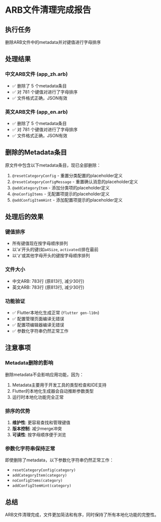 # ARB文件清理完成报告

## 执行任务
删除ARB文件中的metadata并对键值进行字母排序

## 处理结果

### 中文ARB文件 (app_zh.arb)
- ✅ 删除了 5 个metadata条目
- ✅ 对 781 个键值对进行了字母排序
- ✅ 文件格式正确，JSON有效

### 英文ARB文件 (app_en.arb)  
- ✅ 删除了 5 个metadata条目
- ✅ 对 781 个键值对进行了字母排序
- ✅ 文件格式正确，JSON有效

## 删除的Metadata条目
原文件中包含以下metadata条目，现已全部删除：
1. `@resetCategoryConfig` - 重置分类配置的placeholder定义
2. `@resetCategoryConfigMessage` - 重置确认消息的placeholder定义
3. `@addCategoryItem` - 添加分类项的placeholder定义
4. `@noConfigItems` - 无配置项提示的placeholder定义
5. `@addConfigItemHint` - 添加配置项提示的placeholder定义

## 处理后的效果

### 键值排序
- 所有键值现在按字母顺序排列
- 以'a'开头的键(如`a4Size`, `activated`)排在最前
- 以'z'或其他字母开头的键按字母顺序排列

### 文件大小
- 中文ARB: 783行 (原813行, 减少30行)
- 英文ARB: 783行 (原813行, 减少30行)

### 功能验证
- ✅ Flutter本地化生成正常 (`flutter gen-l10n`)
- ✅ 配置管理页面编译无错误
- ✅ 配置项编辑器编译无错误
- ✅ 参数化字符串仍然正常工作

## 注意事项

### Metadata删除的影响
删除metadata不会影响应用功能，因为：
1. Metadata主要用于开发工具的类型检查和IDE支持
2. Flutter的本地化生成器会自动推断参数类型
3. 运行时本地化功能完全正常

### 排序的优势
1. **维护性**: 更容易查找和管理键值
2. **版本控制**: 减少merge冲突
3. **可读性**: 按字母顺序便于浏览

### 参数化字符串保持正常
即使删除了metadata，以下参数化字符串仍然正常工作：
- `resetCategoryConfig(category)` 
- `addCategoryItem(category)`
- `noConfigItems(category)`
- `addConfigItemHint(category)`

## 总结
ARB文件清理完成，文件更加简洁和有序，同时保持了所有本地化功能的完整性。
